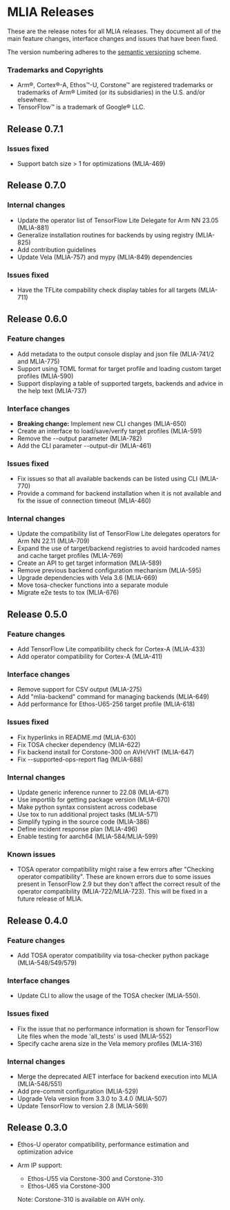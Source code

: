 <!---
SPDX-FileCopyrightText: Copyright 2022-2023, Arm Limited and/or its affiliates.
SPDX-License-Identifier: Apache-2.0
--->
# MLIA Releases

These are the release notes for all MLIA releases. They document all of the
main feature changes, interface changes and issues that have been fixed.

The version numbering adheres to the [semantic versioning](https://semver.org/)
scheme.

### Trademarks and Copyrights

* Arm®, Cortex®-A, Ethos™-U, Corstone™ are registered trademarks or trademarks
  of Arm® Limited (or its subsidiaries) in the U.S. and/or elsewhere.
* TensorFlow™ is a trademark of Google® LLC.

## Release 0.7.1

### Issues fixed

* Support batch size > 1 for optimizations (MLIA-469)

## Release 0.7.0

### Internal changes

* Update the operator list of TensorFlow Lite Delegate
  for Arm NN 23.05 (MLIA-881)
* Generalize installation routines for backends by using registry (MLIA-825)
* Add contribution guidelines
* Update Vela (MLIA-757) and mypy (MLIA-849) dependencies

### Issues fixed

* Have the TFLite compability check display tables for all
  targets (MLIA-711)

## Release 0.6.0

### Feature changes

* Add metadata to the output console display and json file
  (MLIA-741/2 and MLIA-775)
* Support using TOML format for target profile and loading custom target
  profiles (MLIA-590)
* Support displaying a table of supported targets, backends and advice
  in the help text (MLIA-737)

### Interface changes

* **Breaking change:** Implement new CLI changes (MLIA-650)
* Create an interface to load/save/verify target profiles (MLIA-591)
* Remove the --output parameter (MLIA-782)
* Add the CLI parameter --output-dir (MLIA-461)

### Issues fixed

* Fix issues so that all available backends can be listed using CLI (MLIA-770)
* Provide a command for backend installation when it is not available and fix
  the issue of connection timeout (MLIA-460)

### Internal changes

* Update the compatibility list of TensorFlow Lite delegates operators
  for Arm NN 22.11 (MLIA-709)
* Expand the use of target/backend registries to avoid hardcoded names and
  cache target profiles (MLIA-769)
* Create an API to get target information (MLIA-589)
* Remove previous backend configuration mechanism (MLIA-595)
* Upgrade dependencies with Vela 3.6 (MLIA-669)
* Move tosa-checker functions into a separate module
* Migrate e2e tests to tox (MLIA-676)

## Release 0.5.0

### Feature changes

* Add TensorFlow Lite compatibility check for Cortex-A (MLIA-433)
* Add operator compatibility for Cortex-A (MLIA-411)

### Interface changes

* Remove support for CSV output (MLIA-275)
* Add "mlia-backend" command for managing backends (MLIA-649)
* Add performance for Ethos-U65-256 target profile (MLIA-618)

### Issues fixed

* Fix hyperlinks in README.md (MLIA-630)
* Fix TOSA checker dependency (MLIA-622)
* Fix backend install for Corstone-300 on AVH/VHT (MLIA-647)
* Fix --supported-ops-report flag (MLIA-688)

### Internal changes

* Update generic inference runner to 22.08 (MLIA-671)
* Use importlib for getting package version (MLIA-670)
* Make python syntax consistent across codebase
* Use tox to run additional project tasks (MLIA-571)
* Simplify typing in the source code (MLIA-386)
* Define incident response plan (MLIA-496)
* Enable testing for aarch64 (MLIA-584/MLIA-599)

### Known issues

* TOSA operator compatibility might raise a few errors after "Checking operator
  compatibility". These are known errors due to some issues present in
  TensorFlow 2.9 but they don't affect the correct result of the operator
  compatibility (MLIA-722/MLIA-723). This will be fixed in a future release of
  MLIA.

## Release 0.4.0

### Feature changes

* Add TOSA operator compatibility via tosa-checker python package
  (MLIA-548/549/579)

### Interface changes

* Update CLI to allow the usage of the TOSA checker (MLIA-550).

### Issues fixed

* Fix the issue that no performance information is shown for
  TensorFlow Lite files when the mode 'all_tests' is used (MLIA-552)
* Specify cache arena size in the Vela memory profiles (MLIA-316)

### Internal changes

* Merge the deprecated AIET interface for backend execution into MLIA
  (MLIA-546/551)
* Add pre-commit configuration (MLIA-529)
* Upgrade Vela version from 3.3.0 to 3.4.0 (MLIA-507)
* Update TensorFlow to version 2.8 (MLIA-569)

## Release 0.3.0

* Ethos-U operator compatibility, performance estimation and optimization
  advice
* Arm IP support:
  * Ethos-U55 via Corstone-300 and Corstone-310
  * Ethos-U65 via Corstone-300

  Note: Corstone-310 is available on AVH only.
